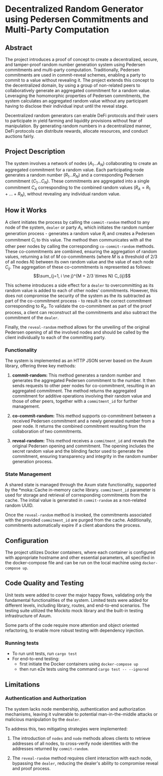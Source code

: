 # Decentralized Random Generator using Pedersen Commitments and Multi-Party Computation

## Abstract

The project introduces a proof of concept to create a decentralized, secure, and tamper-proof random number generation system using Pedersen commitments and multi-party computation. Traditionally, Pedersen commitments are used in commit-reveal schemes, enabling a party to commit to a value without revealing it. The project extends this concept to the decentralized domain, by using a group of non-related peers to collaboratively generate an aggregated commitment for a random value. Leveraging the homomorphic properties of Pedersen commitments, the system calculates an aggregated random value without any participant having to disclose their individual input until the reveal stage.

Decentralized random generators can enable DeFi protocols and their users to participate in yield farming and liquidity provisions without fear of manipulation. By generating random numbers in a decentralized manner, DeFi protocols can distribute rewards, allocate resources, and conduct auctions fairly.

## Project Description

The system involves a network of nodes $`(A_1...A_N)`$ collaborating to create an aggregated commitment for a random value. Each participating node generates a random number $`(R_1...R_N)`$ and a corresponding Pedersen commitment $`(C_1...C_N)`$. These commitments are aggregated into a single commitment $`C_A`$ corresponding to the combined random values $`(R_A = R_1 + ... + R_N)`$, without revealing any individual random value.

## How it Works

A client initiates the process by calling the `commit-random` method to any node of the system, `dealer` or party $`A_i`$, which initiates the random number generation process - generates a random value $`R_i`$ and creates a Pedersen commitment $`C_i`$ to this value. The method then communicates with all the other peer nodes by calling the corresponding `co-commit-random` methods. These co-commitments are combined, ensuring the aggregation of random values, returning a list of $`M`$ co-commitments (where $`M`$ is a threshold of $`2/3`$ of all nodes $`N`$) between its own random value and the value of each node $`C_{ij}`$. The aggregation of these co-commitments is represented as follows:
$$\sum_{j=1, i \ne j}^{M = 2/3 \times N} C_{ij}$$

This scheme introduces a side effect for a `dealer` to overcommitting as its random value is added to each of other nodes' commitments. However, this does not compromise the security of the system as the its subtracted as part of the co-commitment process - to result is the correct commitment corresponding to $`R_A`$. To validate the co-commitment as part of the proof process, a client can reconstruct all the commitments and also subtract the commitment of the `dealer`.

Finally, the `reveal-random` method allows for the unveiling of the original Pedersen opening of all the involved nodes and should be called by the client individually to each of the committing party.

### Functionality

The system is implemented as an HTTP JSON server based on the Axum library, offering three key methods:

1. **commit-random:** This method generates a random number and generates the aggregated Pedersen commitment to the number. It then sends requests to other peer nodes for co-commitment, resulting in an aggregated commitment. The method returns the aggregated commitment for additive operations involving their random value and those of other peers, together with a `commitment_id` for further management.

2. **co-commit-random:** This method supports co-commitment between a received Pedersen commitment and a newly generated number from a peer node. It returns the combined commitment resulting from the collaboration of two commitments.

3. **reveal-random:** This method receives a `commitment_id` and reveals the original Pedersen opening and commitment. The opening includes the secret random value and the blinding factor used to generate the commitment, ensuring transparency and integrity in the random number generation process.

### State Management

A shared state is managed through the Axum state functionality, supported by the *moka::Cache in-memory cache library. `commitment_id` parameter is used for storage and retrieval of corresponding commitments from the cache. The initial value is generated in `commit-random` as a non-related random UUID.

Once the `reveal-random` method is invoked, the commitments associated with the provided `commitment_id` are purged from the cache. Additionally, commitments automatically expire if a client abandons the process.

## Configuration

The project utilizes Docker containers, where each container is configured with appropriate hostname and other essential parameters, all specified in the docker-compose file and can be run on the local machine using `docker-compose up`.

## Code Quality and Testing

Unit tests were added to cover the major happy flows, validating only the fundamental functionalities of the system. Limited tests were added for different levels, including library, routes, and end-to-end scenarios. The testing suite utilized the Mockito mock library and the built-in testing infrastructure of Axum.

Some parts of the code require more attention and object oriented refactoring, to enable more robust testing with dependency injection.

### Running tests

- To run unit tests, run `cargo test`
- For end-to-end testing:
  - first initiate the Docker containers using `docker-compose up`
  - then run e2e tests using the command `cargo test -- --ignored`

## Limitations

### Authentication and Authorization

The system lacks node membership, authentication and authorization mechanisms, leaving it vulnerable to potential man-in-the-middle attacks or malicious manipulation by the `dealer`.

To address this, two mitigating strategies were implemented:

1. The introduction of `nodes` and `node` methods allows clients to retrieve addresses of all nodes, to cross-verify node identities with the addresses returned by `commit-random`.

2. The `reveal-random` method requires client interaction with each node, bypassing the `dealer`, reducing the dealer's ability to compromise reveal and proof process.
